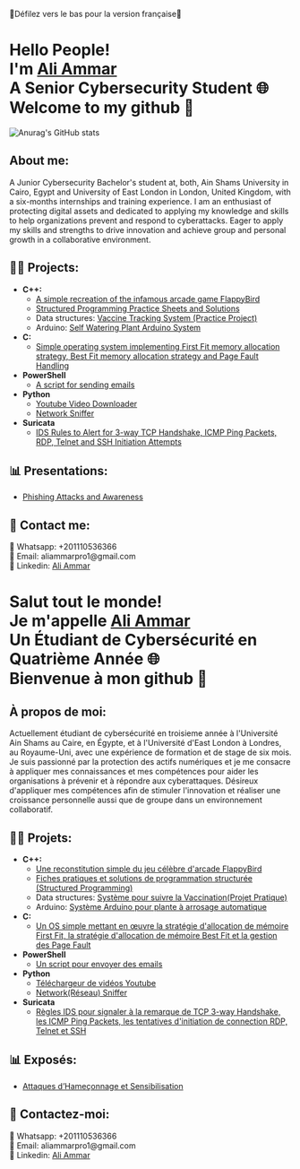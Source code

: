 🚨Défilez vers le bas pour la version française🚨

<h1> Hello People!</br>
I'm <a href="https://www.linkedin.com/in/aliaymanammar03/">Ali Ammar</a></br>
A Senior Cybersecurity Student 🌐</br>
Welcome to my github 👋 </h1>

<a align="center">![Anurag's GitHub stats](https://github-readme-stats.vercel.app/api?username=aliammar01)</a>

<h2> About me:</h2>
A Junior Cybersecurity Bachelor's student at, both, Ain Shams University in Cairo, Egypt and University of East London in London, United Kingdom, with a six-months internships and training experience. I am an enthusiast of protecting digital assets and dedicated to applying my knowledge and skills to help organizations prevent and respond to cyberattacks.
Eager to apply my skills and strengths to drive innovation and achieve group and personal growth in a collaborative environment.

<h2>👨‍💻 Projects:</h2>

- <b>C++:</b>
  - [A simple recreation of the infamous arcade game FlappyBird](https://github.com/AliAmmar01/FlappyBird-SFML)
  - [Structured Programming Practice Sheets and Solutions](https://github.com/AliAmmar01/Structured-Programming-Sheets)
  - Data structures: [Vaccine Tracking System (Practice Project)](https://github.com/AliAmmar01/Vaccine-Tracking-System)
  - Arduino: [Self Watering Plant Arduino System](https://github.com/AliAmmar01/Arduino-Self-Watering-Plant-System)
- <b>C:</b>
  - [Simple operating system implementing First Fit memory allocation strategy, Best Fit memory allocation strategy and Page Fault Handling](https://github.com/AliAmmar01/FOS)
- <b>PowerShell</b>
  - [A script for sending emails](https://github.com/AliAmmar01/EmailScript)
- <b>Python</b>
  - [Youtube Video Downloader](https://github.com/AliAmmar01/Yt-Vid-Downloader)
  - [Network Sniffer](https://github.com/AliAmmar01/CodeAlpha_Basic_Network_Sniffer)
- <b>Suricata</b>
  - [IDS Rules to Alert for 3-way TCP Handshake, ICMP Ping Packets, RDP, Telnet and SSH Initiation Attempts](https://github.com/AliAmmar01/CodeAlpha_Network_Intrusion_Detection_System)
 
<h2>📊 Presentations:</h2>

- [Phishing Attacks and Awareness](https://github.com/AliAmmar01/CodeAlpha_Phishing_Awareness_Training)

<h2>💬 Contact me:</h2>
📱 Whatsapp: +201110536366 </br>
📧 Email: aliammarpro1@gmail.com </br>
🔗 Linkedin: <a href="https://www.linkedin.com/in/aliaymanammar03/"> Ali Ammar </a>

<h1> Salut tout le monde! </br>
Je m'appelle <a href="https://www.linkedin.com/in/aliaymanammar03/">Ali Ammar</a></br>
Un Étudiant de Cybersécurité en Quatrième Année 🌐 </br>
Bienvenue à mon github 👋 </h1>

<h2> À propos de moi: </h2>
Actuellement étudiant de cybersécurité en troisieme année à l'Université Ain Shams au Caire, en Égypte, et à l'Université d'East London à Londres, au Royaume-Uni, avec une expérience de formation et de stage de six mois. Je suis passionné par la protection des actifs numériques et je me consacre à appliquer mes connaissances et mes compétences pour aider les organisations à prévenir et à répondre aux cyberattaques.
Désireux d'appliquer mes compétences afin de stimuler l'innovation et réaliser une croissance personnelle aussi que de groupe dans un environnement collaboratif.

<h2>👨‍💻 Projets:</h2>

- <b>C++:</b>
  - [Une reconstitution simple du jeu célèbre d'arcade FlappyBird](https://github.com/AliAmmar01/FlappyBird-SFML)
  - [Fiches pratiques et solutions de programmation structurée (Structured Programming)](https://github.com/AliAmmar01/Structured-Programming-Sheets)
  - Data structures: [Système pour suivre la Vaccination(Projet Pratique)](https://github.com/AliAmmar01/Vaccine-Tracking-System)
  - Arduino: [Système Arduino pour plante à arrosage automatique](https://github.com/AliAmmar01/Arduino-Self-Watering-Plant-System)
- <b>C:</b>
  - [Un OS simple mettant en œuvre la stratégie d'allocation de mémoire First Fit, la stratégie d'allocation de mémoire Best Fit et la gestion des Page Fault](https://github.com/AliAmmar01/FOS)
- <b>PowerShell</b>
  - [Un script pour envoyer des emails](https://github.com/AliAmmar01/EmailScript)
- <b>Python</b>
  - [Téléchargeur de vidéos Youtube](https://github.com/AliAmmar01/Yt-Vid-Downloader)
  - [Network(Réseau) Sniffer](https://github.com/AliAmmar01/CodeAlpha_Basic_Network_Sniffer)
- <b>Suricata</b>
  - [Règles IDS pour signaler à la remarque de TCP 3-way Handshake, les ICMP Ping Packets, les tentatives d'initiation de connection RDP, Telnet et SSH](https://github.com/AliAmmar01/CodeAlpha_Network_Intrusion_Detection_System)
 
<h2>📊 Exposés:</h2>

- [Attaques d’Hameçonnage et Sensibilisation](https://github.com/AliAmmar01/CodeAlpha_Phishing_Awareness_Training)

<h2>💬 Contactez-moi:</h2>
📱 Whatsapp: +201110536366 </br>
📧 Email: aliammarpro1@gmail.com </br>
🔗 Linkedin: <a href="https://www.linkedin.com/in/aliaymanammar03/"> Ali Ammar </a>
